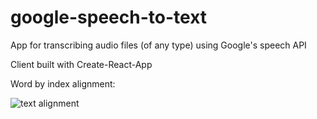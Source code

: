 # google-speech-to-text

App for transcribing audio files (of any type) using Google's speech API

Client built with Create-React-App

Word by index alignment:

![text alignment](https://github.com/JJTimmons/google-speech-to-text/blob/master/analysis/alignment.png?raw=true)
